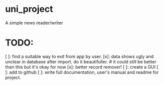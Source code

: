 # uni_project

A simple news reader/writer

# TODO:

[ ]: find a suitable way to exit from app by user.
[x]: data shows ugly and unclear in database after import. do it beautifuller.    # it could still be better than this but it's okay for now
[x]: better record remover!
[ ]: create a GUI
[ ]: add to github
[ ]: write full documentation, user's manual and readme for project.